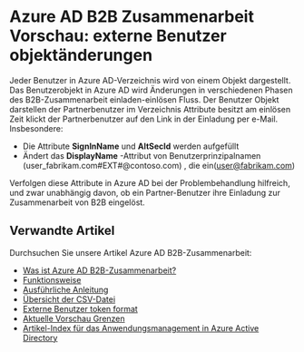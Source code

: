 <properties
   pageTitle="Externe Benutzer objektänderungen Azure Active Directory B2B Zusammenarbeit Vorschau | Microsoft Azure"
   description="Azure Active Directory B2B unterstützt die unternehmensübergreifende Beziehungen Business Partner corporate Anwendung selektiv auf"
   services="active-directory"
   documentationCenter=""
   authors="viv-liu"
   manager="cliffdi"
   editor=""
   tags=""/>

<tags
   ms.service="active-directory"
   ms.devlang="NA"
   ms.topic="article"
   ms.tgt_pltfrm="NA"
   ms.workload="na"
   ms.date="05/09/2016"
   ms.author="viviali"/>

# <a name="azure-ad-b2b-collaboration-preview-external-user-object-attribute-changes"></a>Azure AD B2B Zusammenarbeit Vorschau: externe Benutzer objektänderungen

Jeder Benutzer in Azure AD-Verzeichnis wird von einem Objekt dargestellt. Das Benutzerobjekt in Azure AD wird Änderungen in verschiedenen Phasen des B2B-Zusammenarbeit einladen-einlösen Fluss. Der Benutzer Objekt darstellen der Partnerbenutzer im Verzeichnis Attribute besitzt am einlösen Zeit klickt der Partnerbenutzer auf den Link in der Einladung per e-Mail. Insbesondere:

- Die Attribute **SignInName** und **AltSecId** werden aufgefüllt
- Ändert das **DisplayName** -Attribut von Benutzerprinzipalnamen (user_fabrikam.com#EXT#@contoso.com) , die ein(user@fabrikam.com)

Verfolgen diese Attribute in Azure AD bei der Problembehandlung hilfreich, und zwar unabhängig davon, ob ein Partner-Benutzer ihre Einladung zur Zusammenarbeit von B2B eingelöst.

## <a name="related-articles"></a>Verwandte Artikel
Durchsuchen Sie unsere Artikel Azure AD B2B-Zusammenarbeit:

- [Was ist Azure AD B2B-Zusammenarbeit?](active-directory-b2b-what-is-azure-ad-b2b.md)
- [Funktionsweise](active-directory-b2b-how-it-works.md)
- [Ausführliche Anleitung](active-directory-b2b-detailed-walkthrough.md)
- [Übersicht der CSV-Datei](active-directory-b2b-references-csv-file-format.md)
- [Externe Benutzer token format](active-directory-b2b-references-external-user-token-format.md)
- [Aktuelle Vorschau Grenzen](active-directory-b2b-current-preview-limitations.md)
- [Artikel-Index für das Anwendungsmanagement in Azure Active Directory](active-directory-apps-index.md)
